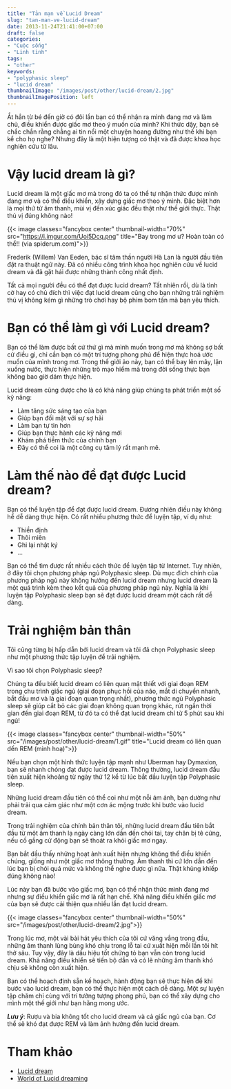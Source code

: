 ```yaml
---
title: "Tản mạn về Lucid Dream"
slug: "tan-man-ve-lucid-dream"
date: 2013-11-24T21:41:00+07:00
draft: false
categories:
- "Cuộc sống"
- "Linh tinh"
tags:
- "other"
keywords:
- "polyphasic sleep"
- "lucid dream"
thumbnailImage: "/images/post/other/lucid-dream/2.jpg"
thumbnailImagePosition: left
---
```


Ắt hẳn từ bé đến giờ có đôi lần bạn có thể nhận ra mình đang mơ và làm chủ, điều khiển được giấc mơ theo ý muốn của mình? Khi thức dậy, bạn sẽ chắc chắn rằng chẳng ai tin nổi một chuyện hoang đường như thế khi bạn kể cho họ nghe? Nhưng đây là một hiện tượng có thật và đã được khoa học nghiên cứu từ lâu.

<!--more-->

# Vậy lucid dream là gì?

Lucid dream là một giấc mơ mà trong đó ta có thể tự nhận thức được mình đang mơ và có thể điều khiển, xây dựng giấc mơ theo ý mình. Đặc biệt hơn là mọi thứ từ âm thanh, mùi vị đến xúc giác đều thật như thế giới thực. Thật thú vị đúng không nào!

{{< image classes="fancybox center" thumbnail-width="70%" src="https://i.imgur.com/Uoi5Dcq.png" title="Bay trong mơ ư? Hoàn toàn có thể!! (via spiderum.com)">}}

Frederik (Willem) Van Eeden, bác sĩ tâm thần người Hà Lan là người đầu tiên đặt ra thuật ngữ này. Đã có nhiều công trình khoa học nghiên cứu về lucid dream và đã gặt hái được những thành công nhất định.

Tất cả mọi người đều có thể đạt được lucid dream? Tất nhiên rồi, dù là tình cờ hay có chủ đích thì việc đạt lucid dream cũng cho bạn những trải nghiệm thú vị không kém gì những trò chơi hay bộ phim bom tấn mà bạn yêu thích.

# Bạn có thể làm gì với Lucid dream?

Bạn có thể làm được bất cứ thứ gì mà mình muốn trong mơ mà không sợ bất cứ điều gì, chỉ cần bạn có một trí tượng phong phú để hiện thực hoá ước muốn của mình trong mơ. Trong thế giới ảo này, bạn có thể bay lên mây, lặn xuống nước, thực hiện những trò mạo hiểm mà trong đời sống thực bạn không bao giờ dám thực hiện.

Lucid dream cũng được cho là có khả năng giúp chúng ta phát triển một số kỹ năng:

- Làm tăng sức sáng tạo của bạn
- Giúp bạn đối mặt với sự sợ hãi
- Làm bạn tự tin hơn
- Giúp bạn thực hành các kỹ năng mới
- Khám phá tiềm thức của chính bạn
- Đây có thể coi là một công cụ tâm lý rất mạnh mẽ.


# Làm thế nào để đạt được Lucid dream?

Bạn có thể luyện tập để đạt được lucid dream. Đương nhiên điều này không hề dễ dàng thực hiện. Có rất nhiều phương thức để luyện tập, ví dụ như:

- Thiền định
- Thôi miên
- Ghi lại nhật ký
- ...

Bạn có thể tìm được rất nhiều cách thức để luyện tập từ Internet. Tuy nhiên, ở đây tôi chọn phương pháp ngủ Polyphasic sleep. Dù mục đích chính của phương pháp ngủ này không hướng đến lucid dream nhưng lucid dream là một quá trình kèm theo kết quả của phương pháp ngủ này. Nghĩa là khi luyện tập Polyphasic sleep bạn sẽ đạt được lucid dream một cách rất dễ dàng.

# Trải nghiệm bản thân

Tôi cũng từng bị hấp dẫn bởi lucid dream và tôi đã chọn Polyphasic sleep như một phương thức tập luyện để trải nghiệm.

Vì sao tôi chọn Polyphasic sleep?

Chúng ta đều biết lucid dream có liên quan mật thiết với giai đoạn REM trong chu trình giấc ngủ (giai đoạn phục hồi của não, mắt di chuyển nhanh, bắt đầu mơ và là giai đoạn quan trọng nhất), phương thức ngủ Polyphasic sleep sẽ giúp cắt bỏ các giai đoạn không quan trọng khác, rút ngắn thời gian đến giai đoạn REM, từ đó ta có thể đạt lucid dream chỉ từ 5 phút sau khi ngủ!

{{< image classes="fancybox center" thumbnail-width="50%" src="/images/post/other/lucid-dream/1.gif" title="Lucid dream có liên quan dến REM (minh hoạ)">}}

Nếu bạn chọn một hình thức luyện tập mạnh như Uberman hay Dymaxion, bạn sẽ nhanh chóng đạt được lucid dream. Thông thường, lucid dream đầu tiên xuất hiện khoảng từ ngày thứ 12 kể từ lúc bắt đầu luyện tập Polyphasic sleep.

Những lucid dream đầu tiên có thể coi như một nỗi ám ảnh, bạn dường như phải trải qua cảm giác như một cơn ác mộng trước khi bước vào lucid dream.

Trong trải nghiệm của chính bản thân tôi, những lucid dream đầu tiên bắt đầu từ một âm thanh lạ ngày càng lớn dần đến chói tai, tay chân bị tê cứng, nếu cố gắng cử động bạn sẽ thoát ra khỏi giấc mơ ngay.

Bạn bắt đầu thấy những hoạt ảnh xuất hiện nhưng không thể điều khiển chúng, giống như một giấc mơ thông thường. Âm thanh thì cứ lớn dần đến lúc bạn bị chói quá mức và không thể nghe được gì nữa. Thật khủng khiếp đúng không nào!

Lúc này bạn đã bước vào giấc mơ, bạn có thể nhận thức mình đang mơ nhưng sự điều khiển giấc mơ là rất hạn chế. Khả năng điều khiển giấc mơ của bạn sẽ được cải thiện qua nhiều lần đạt lucid dream.

{{< image classes="fancybox center" thumbnail-width="50%" src="/images/post/other/lucid-dream/2.jpg">}}

Trong lúc mơ, một vài bài hát yêu thích của tôi cứ văng vẳng trong đầu, những âm thanh lùng bùng khó chịu trong lỗ tai cứ xuất hiện mỗi lần tôi hít thở sâu. Tuy vậy, đây là dấu hiệu tốt chứng tỏ bạn vẫn còn trong lucid dream. Khả năng điều khiển sẽ tiến bộ dần và có lẽ những âm thanh khó chịu sẽ không còn xuất hiện.

Bạn có thể hoạch định sẵn kế hoạch, hành động bạn sẽ thực hiện để khi bước vào lucid dream, bạn có thể thực hiện một cách dễ dàng. Một sự luyện tập chăm chỉ cùng với trí tưởng tượng phong phú, bạn có thể xây dựng cho mình một thế giới như bạn hằng mong ước.

<b>*Lưu ý*</b>: Rượu và bia không tốt cho lucid dream và cả giấc ngủ của bạn. Cơ thể sẽ khó đạt được REM và làm ảnh hưởng đến lucid dream.

# Tham khảo

- [Lucid dream](http://en.wikipedia.org/wiki/Lucid_dream)
- [World of Lucid dreaming](http://www.world-of-lucid-dreaming.com/)